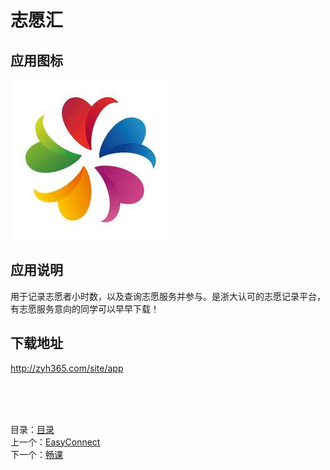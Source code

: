 # 志愿汇

## 应用图标

![picture](../src/%E5%BF%97%E6%84%BF%E6%B1%87.jpg)

## 应用说明

用于记录志愿者小时数，以及查询志愿服务并参与。是浙大认可的志愿记录平台，有志愿服务意向的同学可以早早下载！

## 下载地址

<http://zyh365.com/site/app>

&nbsp;  
&nbsp;  
&nbsp;  

目录：[目录](../Readme.md)  
上一个：[EasyConnect](EasyConnect.md)  
下一个：[畅课](%E7%95%85%E8%AF%BE.md)
